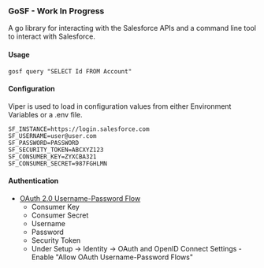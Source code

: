 ### GoSF - Work In Progress

A go library for interacting with the Salesforce APIs and a command line tool to interact with Salesforce.


#### Usage

`gosf query "SELECT Id FROM Account"`

#### Configuration

Viper is used to load in configuration values from either Environment Variables or a .env file.

```
SF_INSTANCE=https://login.salesforce.com
SF_USERNAME=user@user.com
SF_PASSWORD=PASSWORD
SF_SECURITY_TOKEN=ABCXYZ123
SF_CONSUMER_KEY=ZYXCBA321
SF_CONSUMER_SECRET=987FGHLMN
```

#### Authentication
 - [OAuth 2.0 Username-Password Flow](https://help.salesforce.com/s/articleView?id=sf.remoteaccess_oauth_username_password_flow.htm&type=5)
    - Consumer Key
    - Consumer Secret
    - Username
    - Password
    - Security Token
    - Under Setup -> Identity -> OAuth and OpenID Connect Settings - Enable "Allow OAuth Username-Password Flows"
